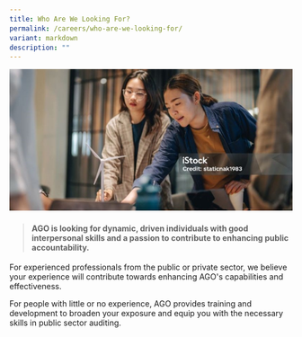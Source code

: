 ```yaml
---
title: Who Are We Looking For?
permalink: /careers/who-are-we-looking-for/
variant: markdown
description: ""
---
```

![](/images/istockphoto_1443559562_1024x1024_800x400.jpg)

> #### **AGO is looking for dynamic, driven individuals with good interpersonal skills and a passion to contribute to enhancing public accountability.**

For experienced professionals from the public or private sector, we believe your experience will contribute towards enhancing AGO's capabilities and effectiveness.


For people with little or no experience, AGO provides training and development to broaden your exposure and equip you with the necessary skills in public sector auditing.